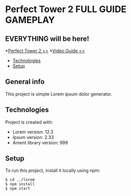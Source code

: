 # Perfect Tower 2 FULL GUIDE GAMEPLAY
## EVERYTHING will be here!
*[Perfect Tower 2 <<](https://www.perfecttower2.com/wiki/Main_Page)
*[Video Guide <<](https://www.perfecttower2.com/wiki/Main_Page)


* [Technologies](#technologies)
* [Setup](#setup)

## General info
This project is simple Lorem ipsum dolor generator.
	
## Technologies
Project is created with:
* Lorem version: 12.3
* Ipsum version: 2.33
* Ament library version: 999
	
## Setup
To run this project, install it locally using npm:

```
$ cd ../lorem
$ npm install
$ npm start
```

